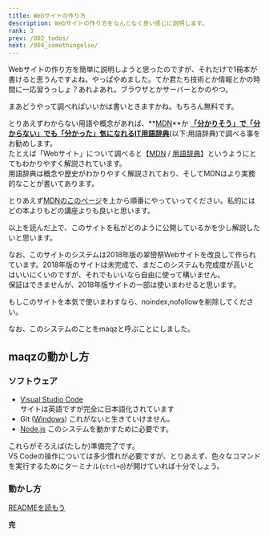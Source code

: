 ```yaml
---
title: Webサイトの作り方
description: Webサイトの作り方をなんとなく良い感じに説明します。
rank: 3
prev: /002_todos/
next: /004_somethingelse/
---
```

Webサイトの作り方を簡単に説明しようと思ったのですが、それだけで1冊本が書けると思うんですよね。やっぱやめました。てか君たち技術とか情報とかの時間に一応習うっしょ？あれよあれ。ブラウザとかサーバーとかのやつ。

まあどうやって調べればいいかは書いときますかね。もちろん無料です。

とりあえずわからない用語や概念があれば、**[MDN](https://developer.mozilla.org/ja/)**か **[「分かりそう」で「分からない」でも「分かった」気になれるIT用語辞典](https://wa3.i-3-i.info/)**(以下:用語辞典)で調べる事をお勧めします。  
たとえば「Webサイト」について調べると【[MDN](https://developer.mozilla.org/ja/docs/Learn/Getting_started_with_the_web/How_the_Web_works) / [用語辞典](https://wa3.i-3-i.info/word1544.html)】というようにとてもわかりやすく解説されています。  
用語辞典は概念や歴史がわかりやすく解説されており、そしてMDNはより実務的なことが書いてあります。

とりあえず[MDNのこのページ](https://developer.mozilla.org/ja/docs/Learn/Getting_started_with_the_web)を上から順番にやっていってください。私的にはどの本よりもどの講座よりも良いと思います。

以上を読んだ上で、このサイトを私がどのように公開しているかを少し解説したいと思います。  

なお、このサイトのシステムは2018年版の翠巒祭Webサイトを改良して作られています。2018年版のサイトは未完成で、まだこのシステムも完成度が高いとはいいにくいのですが、それでもいいなら自由に使って構いません。  
保証はできませんが、2018年版サイトの一部は使いまわせると思います。

もしこのサイトを本気で使いまわすなら、noindex,nofollowを削除してください。

なお、このシステムのことをmaqzと呼ぶことにしました。

## maqzの動かし方
### ソフトウェア
- [Visual Studio Code](https://code.visualstudio.com/)  
  サイトは英語ですが完全に日本語化されています
- Git ([Windows](https://gitforwindows.org/))
  これがないと生きていけません。
- [Node.js](http://nodejs.org/)
  このシステムを動かすために必要です。

これらがそろえば(たしか)準備完了です。  
VS Codeの操作については多少慣れが必要ですが、とりあえず、色々なコマンドを実行するためにターミナル(`ctrl+@`)が開けていれば十分でしょう。

### 動かし方
[READMEを読もう](https://github.com/tamaina/maqz/blob/src/README.md)

**完**
